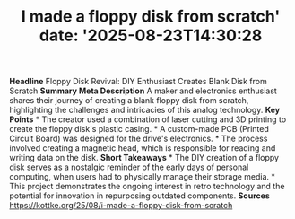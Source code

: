 ﻿---
title: "I made a floppy disk from scratch'
date: '2025-08-23T14:30:28"
category: "Markets"
summary: ""
slug: "i made a floppy disk from scratch"
source_urls:
  - "https://kottke.org/25/08/i-made-a-floppy-disk-from-scratch"
seo:
  title: "I made a floppy disk from scratch | Hash n Hedge'
  description: '"
  keywords: ["news", "markets", "brief"]
---
**Headline** Floppy Disk Revival: DIY Enthusiast Creates Blank Disk from Scratch  **Summary Meta Description** A maker and electronics enthusiast shares their journey of creating a blank floppy disk from scratch, highlighting the challenges and intricacies of this analog technology.  **Key Points**  * The creator used a combination of laser cutting and 3D printing to create the floppy disk's plastic casing. * A custom-made PCB (Printed Circuit Board) was designed for the drive's electronics. * The process involved creating a magnetic head, which is responsible for reading and writing data on the disk.  **Short Takeaways**  * The DIY creation of a floppy disk serves as a nostalgic reminder of the early days of personal computing, when users had to physically manage their storage media. * This project demonstrates the ongoing interest in retro technology and the potential for innovation in repurposing outdated components.  **Sources** https://kottke.org/25/08/i-made-a-floppy-disk-from-scratch 
